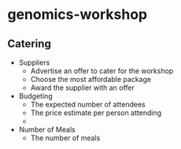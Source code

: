 # genomics-workshop

## Catering
* Suppliers
  * Advertise an offer to cater for the workshop
  * Choose the most affordable package
  * Award the supplier with an offer
* Budgeting
  * The expected number of attendees
  * The price estimate per person attending
  * 
* Number of Meals
  * The number of meals 

